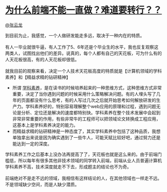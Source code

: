 
#  [为什么前端不能一直做？难道要转行？？](https://zhihu.com/questions/26226720)



[@张云龙](https://zhihu.com/people/3212f9044005e9306aab1b61e74e7ae6)

到目前为止，我感觉，一个人做研发能走多远，取决于一种内在的特质。<br><br>有人一毕业就很牛逼，有人工作了5、6年还是个毕业生的水平，我也反复观察这两类人，试图找出他们的差异。说真的，每个人都有自己的天花板，可为什么有的人天花板很高，有的人天花板却很低。<br><br>就我目前的观察来看，决定一个人技术天花板高度的特质就是【计算机领域的学科素养】和【精益求精的钻研精神】<br><ul><li>所谓 <a href="http://link.zhihu.com/?target=http%3A//baike.baidu.com/view/2617350.htm%3Ffr%3Daladdin" class=" wrap external" target="_blank" rel="nofollow noreferrer">学科素养<i class="icon-external"></i></a>，是在读书的时候培养起来的一种思维方式，这种思维方式非常重要，决定了当你遇到问题的时候采用什么策略解决问题。有的人埋头写了几年的页面都没有什么思考，有的人写过几次之后就开始思考如何解放研发的生产力。学科素养好的，特别容易理解整个web应用的原理和过程，遇到问题无论是分析、定位还是解决的速度都特别快。学科素养在整个技术发展中会起到非常非常重要的作用，有些非常牛的工程师可以把领域论文转换成工程应用，这基本上是学科素养决定的能力。<br></li><li>而精益求精的钻研精神是一种态度了，其实学科素养中包括了这种品质，我想单独拿出来说是因为确实遇到了一些牛人，可能天赋比较好吧，通过努力还是能达到一定的深度。<br></li></ul>学科素养工作之后基本上没办法再提高了了，天花板也就是这么来的。由于前端门槛低，所以每年有很多其他非技术领域的同学转入前端，前端从业人员普遍计算机学科素养不高，技术深度就走不下去，形成题主的结论也不为奇。<br><br>前端绝对不是走不远的领域，我相信有这样结论的人，在其他领域也一样走不远。不是领域缺少空间，而是人缺少潜质。